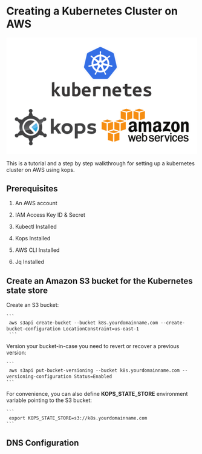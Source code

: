 # Creating a Kubernetes Cluster on AWS

![kubernetes_aws](./images/kops-aws-1.png)

This is a tutorial and a step by step walkthrough for setting up a kubernetes cluster on AWS using kops.


## Prerequisites

1. An AWS account

2. IAM Access Key ID & Secret

3. Kubectl Installed

4. Kops Installed

5. AWS CLI Installed

6. Jq Installed

## Create an Amazon S3 bucket for the Kubernetes state store

Create an S3 bucket:

    ```
     aws s3api create-bucket --bucket k8s.yourdomainname.com --create-bucket-configuration LocationConstraint=us-east-1
     ```

Version your bucket-in-case you need to revert or recover a previous version:

    ```
     aws s3api put-bucket-versioning --bucket k8s.yourdomainname.com --versioning-configuration Status=Enabled
    ```

For convenience, you can also define **KOPS_STATE_STORE** environment variable pointing to the S3 bucket:

    ```
     export KOPS_STATE_STORE=s3://k8s.yourdomainname.com
    ```

## DNS Configuration
